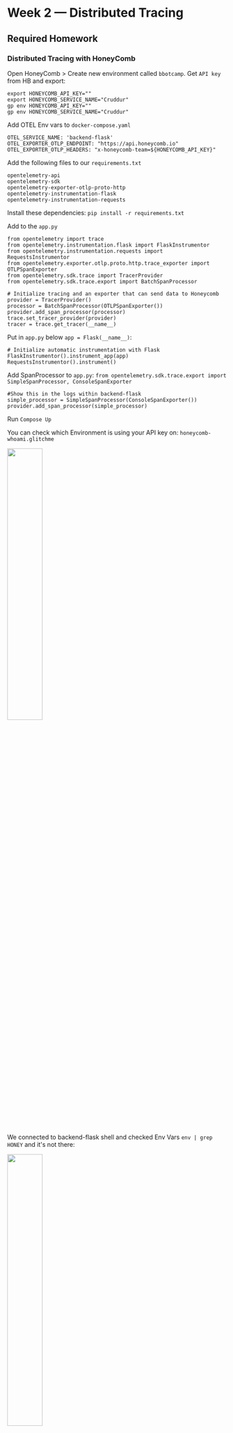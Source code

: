 # Week 2 — Distributed Tracing
## Required Homework

### Distributed Tracing with HoneyComb

Open HoneyComb > Create new environment called ```bbotcamp```. 
Get ```API key``` from HB and export: 

```
export HONEYCOMB_API_KEY=""
export HONEYCOMB_SERVICE_NAME="Cruddur"
gp env HONEYCOMB_API_KEY=""
gp env HONEYCOMB_SERVICE_NAME="Cruddur"
```

Add OTEL Env vars to ```docker-compose.yaml```
```
OTEL_SERVICE_NAME: 'backend-flask'
OTEL_EXPORTER_OTLP_ENDPOINT: "https://api.honeycomb.io"
OTEL_EXPORTER_OTLP_HEADERS: "x-honeycomb-team=${HONEYCOMB_API_KEY}"
```

Add the following files to our ```requirements.txt```
```
opentelemetry-api 
opentelemetry-sdk 
opentelemetry-exporter-otlp-proto-http 
opentelemetry-instrumentation-flask 
opentelemetry-instrumentation-requests
```
Install these dependencies:
```pip install -r requirements.txt```

Add to the ```app.py```
```
from opentelemetry import trace
from opentelemetry.instrumentation.flask import FlaskInstrumentor
from opentelemetry.instrumentation.requests import RequestsInstrumentor
from opentelemetry.exporter.otlp.proto.http.trace_exporter import OTLPSpanExporter
from opentelemetry.sdk.trace import TracerProvider
from opentelemetry.sdk.trace.export import BatchSpanProcessor
```

```
# Initialize tracing and an exporter that can send data to Honeycomb
provider = TracerProvider()
processor = BatchSpanProcessor(OTLPSpanExporter())
provider.add_span_processor(processor)
trace.set_tracer_provider(provider)
tracer = trace.get_tracer(__name__)
```

Put in ```app.py``` below ```app = Flask(__name__)```:
```
# Initialize automatic instrumentation with Flask
FlaskInstrumentor().instrument_app(app)
RequestsInstrumentor().instrument()
```

Add SpanProcessor to ```app.py```:
```from opentelemetry.sdk.trace.export import SimpleSpanProcessor, ConsoleSpanExporter```

```
#Show this in the logs within backend-flask
simple_processor = SimpleSpanProcessor(ConsoleSpanExporter())
provider.add_span_processor(simple_processor)
```

Run ```Compose Up```

You can check which Environment is using your API key on: ```honeycomb-whoami.glitchme```

<img src="https://user-images.githubusercontent.com/66444859/223024244-20248ea9-f033-4332-a98f-0301030a2ee5.png" width=40% >

We connected to backend-flask shell and checked Env Vars ```env | grep HONEY``` and it's not there: 

<img src="https://user-images.githubusercontent.com/66444859/223024502-a1cd53ea-577e-49cc-9e45-c79efc9a4fbc.png" width=40% >

In order to solve it, we can try comitting code, closing and opening Gitpod workspace again.

If we open HCM home we see there were some traces created

<img src="https://user-images.githubusercontent.com/66444859/223025073-0298cf9f-8667-4c28-aefb-9976c9505443.png" width=55% >

<img src="https://user-images.githubusercontent.com/66444859/223025161-4468ffa5-7ab0-41c2-8f48-b70a7ced298e.png" width=20% >


Hard coding a span
Add this to ```app.py```
```
from opentelemetry import trace
tracer = trace.get_tracer("home.activities")
```

And add this to ```home_activities.py```:
```
def run(logger):
  with tracer.start_as_current_span("home-activites-mock-data"):
    span = trace.get_current_span()
```

Open backend home page and make sure it's working.

On HCM home page see if it's getting data and traces. New ```home-activities-mock-data``` trace was created

<img src="https://user-images.githubusercontent.com/66444859/223026895-febc4800-772e-4f58-9258-6e4f2e45c575.png" width=55% >

<img src="https://user-images.githubusercontent.com/66444859/223027139-5a74b455-f107-469c-ac28-f5cc9a66b494.png" width=60% >

Add attribute to the span, add to ```home_activities.py```:
```
 now = datetime.now(timezone.utc).astimezone()
 span.set_attribute("app.now", now.isoformat())
```

```
 span.set_attribute("app.result_length", len(results))
```
Spans in backend app logs

<img src="https://user-images.githubusercontent.com/66444859/223035413-d6ee590a-7922-45e3-829c-76d18c540aff.png" width=40% >
<img src="https://user-images.githubusercontent.com/66444859/223035444-94a9448b-25c7-4180-99e3-220db7ef5340.png" width=40% >

Two spans in HCM traces

<img src="https://user-images.githubusercontent.com/66444859/223035837-8a888453-20b6-4cfc-9b52-c6c92612a6eb.png" width=55% >

<img src="https://user-images.githubusercontent.com/66444859/223036410-bc8099a8-f563-45e3-a1be-2af58f5762d4.png" width=65% >


Create custom query

<img src="https://user-images.githubusercontent.com/66444859/223030709-19608c15-4b93-44c7-bedd-61d6cb37e494.png" width=55% >

<img src="https://user-images.githubusercontent.com/66444859/223030847-3e6fc0e6-7b3e-4488-ac31-435e1711c74a.png" width=55% >

See traces for last 10 minutes

<img src="https://user-images.githubusercontent.com/66444859/223031013-45bba875-5967-4e23-b028-c8faf0108bbc.png" width=55% >

Try one more query for ```app.result_length exists```

<img src="https://user-images.githubusercontent.com/66444859/223031292-ae36047f-54cf-41bc-8500-c6885ad6cc89.png" width=55% >

Look into latency with ```HEATMAP(duration_ms)```

<img src="https://user-images.githubusercontent.com/66444859/223031447-09531f95-20cb-43c1-b148-ddb63239762e.png" width=55% >

<img src="https://user-images.githubusercontent.com/66444859/223031485-70e2b901-afd5-4d09-8f26-d291334f84bc.png" width=55% >


### Instrument X-Ray

Added aws-sdk to ```app.py```:

<img src="https://user-images.githubusercontent.com/66444859/222324500-8aa1ce12-2732-4924-a4cd-74be188af47c.png" width=40% >

Install python dependencies:
```
cd backend-flask
pip install -r requirements.txt
```

Added to ```app.py```: 
```
from aws_xray_sdk.core import xray_recorder
from aws_xray_sdk.ext.flask.middleware import XRayMiddleware

xray_url = os.getenv("AWS_XRAY_URL")
xray_recorder.configure(service='Cruddur', dynamic_naming=xray_url)
XRayMiddleware(app, xray_recorder)
```
<img src="https://user-images.githubusercontent.com/66444859/222326635-0ff4c518-5fb5-4293-99f4-fa87b75a343f.png" width=60% >

##### Setup AWS X-Ray Resources
Add ```aws/json/xray.json```
```
{
  "SamplingRule": {
      "RuleName": "Cruddur",
      "ResourceARN": "*",
      "Priority": 9000,
      "FixedRate": 0.1,
      "ReservoirSize": 5,
      "ServiceName": "Cruddur",
      "ServiceType": "*",
      "Host": "*",
      "HTTPMethod": "*",
      "URLPath": "*",
      "Version": 1
  }
}
```
<img src="https://user-images.githubusercontent.com/66444859/222327256-cf997a2d-0566-49d4-be3d-b26372b7cdea.png" width=40% >

```
aws xray create-group \
   --group-name "Cruddur" \
   --filter-expression "service(\"backend-flask\")"
```

<img src="https://user-images.githubusercontent.com/66444859/222337755-2b11ed39-d09e-4190-bc6e-ccf8a25235fa.png" width=65% >

X-Ray traces group was created, which will group traces together with ```service("backend-flask")``` filter:

<img src="https://user-images.githubusercontent.com/66444859/222338469-dc8f2fda-39e5-40cc-a185-166ae72d178b.png" width=55% >

Create sampling rule
```aws xray create-sampling-rule --cli-input-json file://aws/json/xray.json```

<img src="https://user-images.githubusercontent.com/66444859/222342893-bd1177a8-4e25-4ccc-875d-27699d47156c.png" width=55% >

Sampling rule was created

<img src="https://user-images.githubusercontent.com/66444859/222341367-08e04544-af52-44b1-a1fa-b8ed0d438343.png" width=55% >

##### Install X-Ray Daemon

Add Deamon Service to Docker Compose
```
  xray-daemon:
    image: "amazon/aws-xray-daemon"
    environment:
      AWS_ACCESS_KEY_ID: "${AWS_ACCESS_KEY_ID}"
      AWS_SECRET_ACCESS_KEY: "${AWS_SECRET_ACCESS_KEY}"
      AWS_REGION: "us-east-1"
    command:
      - "xray -o -b xray-daemon:2000"
    ports:
      - 2000:2000/udp
```
<img src="https://user-images.githubusercontent.com/66444859/222346226-344a38b5-3c1f-44a8-8928-5dc9d8eeacc1.png" width=50% >

Add these two env vars to our backend-flask in our ```docker-compose.yml``` file. Here are providing AWS X-Ray url and daemon address
```
      AWS_XRAY_URL: "*4567-${GITPOD_WORKSPACE_ID}.${GITPOD_WORKSPACE_CLUSTER_HOST}*"
      AWS_XRAY_DAEMON_ADDRESS: "xray-daemon:2000"
```
Run ```docker compose up```

Backend and xray-daemon containers are not running

<img src="https://user-images.githubusercontent.com/66444859/222346892-62bfe716-5fd8-4f63-8210-486cdbe74819.png" width=50% >

Checked backend container logs and it shows that ```\"app" is not defined```

<img src="https://user-images.githubusercontent.com/66444859/222347483-b60ff5ae-d34a-4240-ad14-c22741626a9a.png" width=50% >

We moved ```XRayMiddleware(app, xray_recorder)``` under "app" in ```app.py```

<img src="https://user-images.githubusercontent.com/66444859/222347911-9a4b750f-fac6-41fd-936a-0c2b1528afae.png" width=45% >

Re-run ```compose up``` and backend and xray-daemon containers are running. 
Opened backend on browser and was able to connect. Hit endpoint multiple times. 

Looking in backend-flask logs, Andrew got xray errors saying: ```GetSamplingRules operation: Bad Gateway```.
But in my logs I did not get any errors.
In xray-daemon logs Andrew got error: ```send request failed: ... no such host```

This is what I got in my xray-daemon logs: 

<img src="https://user-images.githubusercontent.com/66444859/222350836-200c0aad-50e7-464f-8fcc-a1d2e4d5519b.png" width=65% >

Looks like Andrew misspelled AWS region name in ```docker-compose.yaml```.

In order to find out it's being delivered into X-Ray, open xray-daemon logs it is showing that batch of segments were successfully sent.

<img src="https://user-images.githubusercontent.com/66444859/222352136-43aa5f10-6175-4451-90a4-c72d24f26e7e.png" width=65% >

Go to AWS console > X-Ray > Traces - we can see some data

<img src="https://user-images.githubusercontent.com/66444859/222353321-878e83a8-befd-48ce-89e6-16ef43b8b76b.png" width=65% >

<img src="https://user-images.githubusercontent.com/66444859/222352883-a43360b5-97e2-4943-ac72-e57876e4cc44.png" width=49% >

If we click on one of the traces, we can see Trace Map

<img src="https://user-images.githubusercontent.com/66444859/222353593-2d930bb7-6195-4e71-b780-dcc68db3fcd0.png" width=49% >

Here is our span:

<img src="https://user-images.githubusercontent.com/66444859/222353968-76725b6f-4d55-43e4-a94e-0b0135482f64.png" width=65% >

##### Start a custom segment/subsegment
From [AWS X-Ray repo](https://github.com/aws/aws-xray-sdk-python)

Added custom segment to ```user_activities.py```

<img src="https://user-images.githubusercontent.com/66444859/222876371-6874b335-8dd3-4728-9638-2efbd2041f6e.png" width=49% >

<img src="https://user-images.githubusercontent.com/66444859/222876395-9861b956-ff61-4405-bb72-4da159c6b8e9.png" width=49% >

Ran the query from X-Ray Traces and got error:

<img src="https://user-images.githubusercontent.com/66444859/222876450-eeb5c87d-d862-4733-b4d4-ee358d8b1d9c.png" width=55% >

Re-ran ```Compose Up```, hit endpoint multiple times, checked from AWS X-ray Traces, still getting 4xx errors, will look into it later.

#### Fixing X-Ray
Watched Andrew's video for X-Ray Subsegments Solved.

In irder to continue fixing errors, we need to bring back commented out ```segments``` in ```app.py``` and ```user_activities.py```.
Since we want Traces to be created for user ```@andrewbronw```, we want to hit ```backendurl\@andrewbron``` endpoint.

Hit ```backendurl\@andrewbron``` endpoint multiple times, Go to AWS X-Ray > Traces > see if new traces were created for this endpoint. 

We checked the logs for ```-xray-daemon``` container for ```home``` page and it's sending segments, but it's not sending segmnents for ```\userpage```.

We tried using ChatGPT to generate code using AWS X-Ray SDK: implement a flask application endpoint to use AWS SDK X-Ray.
It produced similar code as we had, additionally it produced ```capture``` method to use as a subsegment that will be associated with our endpoint function. 
Added this line to ```/api/activities/home``` route in ```app.py```:
```@xray_recorder.capture('activities_home')```

as well as to ```UserActivities```:
```@xray_recorder.capture('activities_show')```

Update ```home``` and ```\userfeed``` page multiple times and see if we got some data. Go to X-Ray Traces > 


<img src="https://user-images.githubusercontent.com/66444859/223016233-b3c64ee7-216e-4b72-a75a-ee1b632dd41b.png" width=40% >

Placeholder for fix, will come back later and add steps.


### Configure custom logger to send to CloudWatch Logs

Added to the ```requirements.txt```
```watchtower```
```pip install -r requirements.txt```

Watchtower is a log handler for AWS CloudWatch Logs.

In ```app.py``` added:
```
import watchtower
import logging
from time import strftime
```
It will set up log group in CloudWatch Logs called **cruddur**
```
# Configuring Logger to Use CloudWatch
LOGGER = logging.getLogger(__name__)
LOGGER.setLevel(logging.DEBUG)
console_handler = logging.StreamHandler()
cw_handler = watchtower.CloudWatchLogHandler(log_group='cruddur')
LOGGER.addHandler(console_handler)
LOGGER.addHandler(cw_handler)
LOGGER.info("some message")
```
<img src="https://user-images.githubusercontent.com/66444859/222877769-68f21098-7d2e-432c-8794-931fc2c1d11e.png" width=55% >


```
@app.after_request
def after_request(response):
    timestamp = strftime('[%Y-%b-%d %H:%M]')
    LOGGER.error('%s %s %s %s %s %s', timestamp, request.remote_addr, request.method, request.scheme, request.full_path, response.status)
    return response
``` 
Set the env var in your backend-flask for ```docker-compose.yml```
```
      AWS_DEFAULT_REGION: "${AWS_DEFAULT_REGION}"
      AWS_ACCESS_KEY_ID: "${AWS_ACCESS_KEY_ID}"
      AWS_SECRET_ACCESS_KEY: "${AWS_SECRET_ACCESS_KEY}"
```

Added ```logger``` value in ```/api/activities/home``` in ```app.py```: 

<img src="https://user-images.githubusercontent.com/66444859/222877758-e45018ae-ac70-4753-927a-c902d94bee5c.png" width=55% >

Backend/api/activities/home came up working, hit the endpoint multiple times.

Go to CloudWatch from AWS console > Log groups > we will see cruddur log group

<img src="https://user-images.githubusercontent.com/66444859/222877965-e8a93743-cf95-468c-ae24-86bc33547f6f.png" width=55% >

<img src="https://user-images.githubusercontent.com/66444859/222878002-bc7b8595-8862-4d32-a5db-ec2e290943a9.png" width=55% >

It's showing ```HomeActivities```

<img src="https://user-images.githubusercontent.com/66444859/222878212-f8adbeab-2437-43e0-b5f2-d0a06dfee754.png" width=55%>


### Rollbar

Added to ```requirements.txt```:
```
blinker
rollbar
```
```pip install -r requirements.txt```

 Set our Rollbar access token: 
 ```
export ROLLBAR_ACCESS_TOKEN=""
gp env ROLLBAR_ACCESS_TOKEN=""
```

Added to backend-flask for ```docker-compose.yml```
```ROLLBAR_ACCESS_TOKEN: "${ROLLBAR_ACCESS_TOKEN}"```

Imported for Rollbar
```
import rollbar
import rollbar.contrib.flask
from flask import got_request_exception
```

Added import for Rollbar to ```app.py```:
```
import os
import rollbar
import rollbar.contrib.flask
from flask import got_request_exception
```
```
rollbar_access_token = os.getenv('ROLLBAR_ACCESS_TOKEN')
@app.before_first_request
def init_rollbar():
    """init rollbar module"""
    rollbar.init(
        # access token
        rollbar_access_token,
        # environment name
        'production',
        # server root directory, makes tracebacks prettier
        root=os.path.dirname(os.path.realpath(__file__)),
        # flask already sets up logging
        allow_logging_basic_config=False)

    # send exceptions from `app` to rollbar, using flask's signal system.
    got_request_exception.connect(rollbar.contrib.flask.report_exception, app)
```

Added endpoint for tesing Rollbar to ```app.py```:
```
@app.route('/rollbar/test')
def rollbar_test():
    rollbar.report_message('Hello World!', 'warning')
    return "Hello World!"
```

Ran ```Compose Up``` to bring up our apps.
When browsing backend ran into error ```'app' is not defined```, container did not come up healthy and wouldn't open from browser. Turns out we placed 
our code for Rollbar initialization above ```app```. Moved code below ```app``` in ``app.py```. And Compose Up. 

Home page came up clean

<img src="https://user-images.githubusercontent.com/66444859/222991340-3a343ff5-b704-43c3-887a-a0c794624fcf.png" width=45%>

Opened ```/rollbar/test``` endpoint

<img src="https://user-images.githubusercontent.com/66444859/222991391-4b0d39e1-e2bf-4519-ade4-ef7736c15102.png" width=65%>

Rollbar page is showing that it is listening:

<img src="https://user-images.githubusercontent.com/66444859/222991484-c13ace2b-0f7f-4e1c-87e8-1521c69c81ee.png" width=55%>

Checked the logs for backend-flask

<img src="https://user-images.githubusercontent.com/66444859/222991621-d7fe719d-af2e-4736-97b8-30aa4e102c0a.png" width=55%>

Attached to backend-flask shell and checked ```env``` variables to be set and it's showing it's not set. 
Closed workspaces and attached to workspace again. 
Commented out X-Ray processor for now: 
```
simple_processor = SimpleSpanProcessor(ConsoleSpanExporter())
provider.add_span_processor(simple_processor)
```

Added Rollbar Access Token to ```docker-compose.yaml```:
```ROLLBAR_ACCESS_TOKEN: "${ROLLBAR_ACCESS_TOKEN}"```

Logs are showing Rollbar test: 

<img src="https://user-images.githubusercontent.com/66444859/222994041-5eaa9d50-81ba-4793-b13a-ac6da9804a6c.png" width=55%>

Now we can see new Item in Rollbar

<img src="https://user-images.githubusercontent.com/66444859/222994180-aa22fd53-d5a9-44af-839a-00d98929b43c.png" width=55%>

If we click ```Hello World!``` item

<img src="https://user-images.githubusercontent.com/66444859/222994230-38605a68-6423-49ef-a598-55f67e6b34fe.png" width=55%>

<img src="https://user-images.githubusercontent.com/66444859/222994248-55b3b1ec-40dd-4491-861c-f9fa19560fdf.png" width=55%>

Let's change the code and make an error occur. Commented out ```return results``` from ```home_activities.py```.

Go to Rollbar > Items and will see an error: 

<img src="https://user-images.githubusercontent.com/66444859/222994498-db46d733-58b4-4c07-baa2-5f7f2d3e8f3b.png" width=55%>

<img src="https://user-images.githubusercontent.com/66444859/222995348-7bbdea7a-1268-4e71-981d-7cc202a2bba8.png" width=55%>







##### Referrence 

https://github.com/aws/aws-xray-sdk-python

